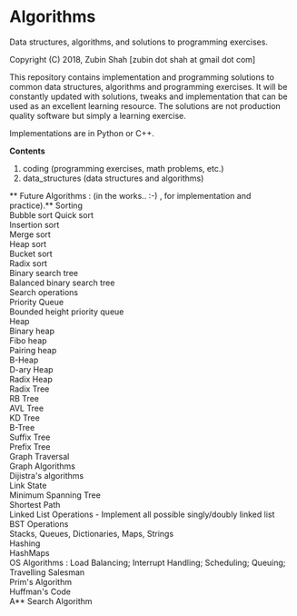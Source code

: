 # Algorithms
Data structures, algorithms, and solutions to programming exercises.

Copyright (C) 2018, Zubin Shah [zubin dot shah at gmail dot com]

This repository contains implementation and programming solutions to common data
structures, algorithms and programming exercises. It will be constantly updated 
with solutions, tweaks and implementation that can be used as an excellent learning
resource. The solutions are not production quality software but simply a learning 
exercise.

Implementations are in Python or C++.

**Contents**
1. coding (programming exercises, math problems, etc.)
2. data_structures (data structures and algorithms)

** Future Algorithms : (in the works.. :-) , for implementation and practice).**
Sorting  
Bubble sort 
Quick sort  
Insertion sort  
Merge sort  
Heap sort  
Bucket sort  
Radix sort  
Binary search tree  
Balanced binary search tree  
Search operations  
Priority Queue  
Bounded height priority queue  
Heap  
Binary heap  
Fibo heap  
Pairing heap  
B-Heap  
D-ary Heap  
Radix Heap  
Radix Tree  
RB Tree  
AVL Tree  
KD Tree  
B-Tree  
Suffix Tree  
Prefix Tree  
Graph Traversal  
Graph Algorithms  
Dijistra's algorithms  
Link State  
Minimum Spanning Tree  
Shortest Path  
Linked List Operations - Implement all possible singly/doubly linked list  
BST Operations  
Stacks, Queues, Dictionaries, Maps, Strings  
Hashing  
HashMaps  
OS Algorithms : Load Balancing; Interrupt Handling; Scheduling; Queuing;  
Travelling Salesman  
Prim's Algorithm  
Huffman's Code  
A** Search Algorithm  


